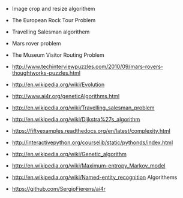 * Image crop and resize algorithem

* The European Rock Tour Problem

* Travelling Salesman algorithem

* Mars rover problem

* The Museum Visitor Routing Problem

* http://www.techinterviewpuzzles.com/2010/09/mars-rovers-thoughtworks-puzzles.html

* http://en.wikipedia.org/wiki/Evolution 

* http://www.ai4r.org/geneticAlgorithms.html 

* http://en.wikipedia.org/wiki/Travelling_salesman_problem

* http://en.wikipedia.org/wiki/Dijkstra%27s_algorithm

* https://fiftyexamples.readthedocs.org/en/latest/complexity.html

* http://interactivepython.org/courselib/static/pythonds/index.html

* http://en.wikipedia.org/wiki/Genetic_algorithm

* http://en.wikipedia.org/wiki/Maximum-entropy_Markov_model

* http://en.wikipedia.org/wiki/Named-entity_recognition Algorithems 

* https://github.com/SergioFierens/ai4r
